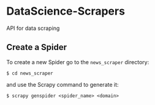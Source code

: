 # DataScience-Scrapers
API for data scraping

## Create a Spider
To create a new Spider go to the `news_scraper` directory:
```
$ cd news_scraper
```
and use the Scrapy command to generate it:
```
$ scrapy genspider <spider_name> <domain>
```

